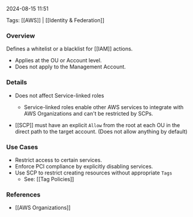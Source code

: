 
2024-08-15 11:51

Tags: [[AWS]] | [[Identity & Federation]]

### Overview
Defines a whitelist or a blacklist for [[IAM]] actions.

- Applies at the OU or Account level.
- Does not apply to the Management Account.

### Details
- Does not affect Service-linked roles
    - Service-linked roles enable other AWS services to integrate with AWS Organizations and can't be restricted by SCPs.

- [[SCP]] must have an explicit `Allow` from the root at each OU in the direct path to the target account. (Does not allow anything by default)

### Use Cases
- Restrict access to certain services.
- Enforce PCI compliance by explicitly disabling services.
- Use SCP to restrict creating resources without appropriate `Tags`
    - See: [[Tag Policies]]

### References
- [[AWS Organizations]]
